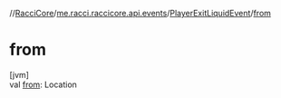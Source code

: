 //[RacciCore](../../../index.md)/[me.racci.raccicore.api.events](../index.md)/[PlayerExitLiquidEvent](index.md)/[from](from.md)

# from

[jvm]\
val [from](from.md): Location
